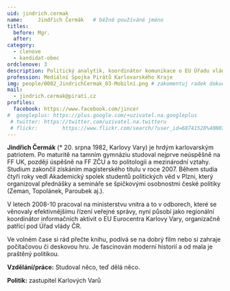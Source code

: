 ```yaml
---
uid: jindrich.cermak
name:     Jindřich Čermák  	# běžně používáné jméno
titles:
  before: Mgr.
  after: 
category:
  - clenove
  - kandidat-obec
ordclenove: 3
description: Politický analytik, koordinátor komunikace o EU Úřadu vlády ČR
profession: Mediální Spojka Pirátů Karlovarského Kraje
img: people/0002_JindrichCermak_03-Mobilní.png # zakomentuj radek dokud není fotka
mail:
  - jindrich.cermak@pirati.cz
profiles:
  facebook: https://www.facebook.com/jincer 
#  googleplus: https://plus.google.com/+uzivatel.na.googleplus
 # twitter: https://twitter.com/uzivatel.na.twitteru
 # flickr:		  https://www.flickr.com/search/?user_id=68741528%40N03&sort=date-taken-desc&view_all=1&text=ond%C5%99ej%20profant
---
```


**Jindřich Čermák** (* 20. srpna 1982, Karlovy Vary) je hrdým karlovarským patriotem. Po maturitě na tamním gymnáziu studoval nejprve neúspěšně na FF UK, později úspěšně na FF ZČU a to politologii a mezinárodní vztahy. Studium zakončil získáním magisterského titulu v roce 2007. Během studia čtyři roky vedl Akademický spolek studentů politických věd v Plzni, který organizoval přednášky a semináře se špičkovými osobnostmi české politiky (Zeman, Topolánek, Paroubek aj.).

V letech 2008-10 pracoval na ministerstvu vnitra a to v odborech, které se věnovaly efektivnějšímu řízení veřejné správy, nyní působí jako regionální koordinátor informačních aktivit o EU Eurocentra Karlovy Vary, organizačně patřící pod Úřad vlády ČR.

Ve volném čase si rád přečte knihu, podívá se na dobrý film nebo si zahraje počítačovou či deskovou hru. Je fascinován moderní historií a od mala je praštěný politikou.

**Vzdělání/práce:** Studoval něco, teď dělá něco.

**Politik:** zastupitel Karlových Varů


